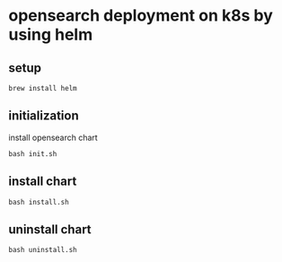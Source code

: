# opensearch deployment on k8s by using helm

## setup

```shell
brew install helm
```

## initialization

install opensearch chart

```shell
bash init.sh
```

## install chart

```shell
bash install.sh
```

## uninstall chart

```shell
bash uninstall.sh
```
